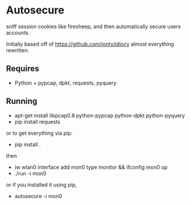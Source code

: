 Autosecure
==========
sniff session cookies like firesheep, and then automatically secure users
accounts.

Initially based off of https://github.com/jonty/idiocy almost everything rewritten.


Requires
--------
* Python + pypcap, dpkt, requests, pyquery

Running
-------

* apt-get install libpcap0.8 python-pypcap python-dpkt python-pyquery
* pip install requests

or to get everything via pip:

* pip install .

then

* iw wlan0 interface add mon0 type monitor && ifconfig mon0 up
* ./run -i mon0

or if you installed it using pip,

* autosecure -i mon0
